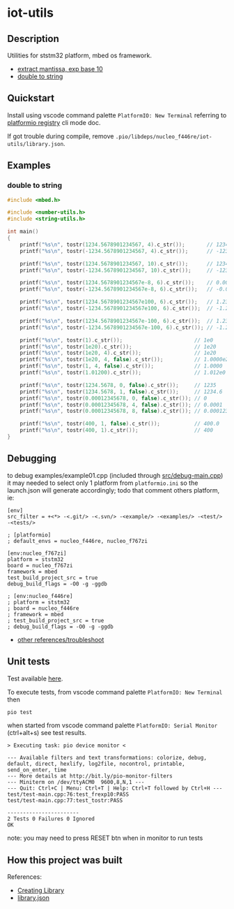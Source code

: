 # iot-utils

## Description

Utilities for ststm32 platform, mbed os framework.

- [extract mantissa, exp base 10][1]
- [double to string][2]

[1]: https://github.com/devel0/iot-utils/blob/d24eb41871fdbacb68edf2786f50ba79ad585a25/include%2Fnumber-utils.h#L12
[2]: https://github.com/devel0/iot-utils/blob/5fdf781f97cb69752d66480991e3c378ed6a4d17/include%2Fstring-utils.h#L13

## Quickstart

Install using vscode command palette `PlatformIO: New Terminal` referring to [platformio registry](https://platformio.org/lib/show/11564/iot-utils/installation) cli mode doc.

If got trouble during compile, remove `.pio/libdeps/nucleo_f446re/iot-utils/library.json`.

## Examples

### double to string

```cpp
#include <mbed.h>

#include <number-utils.h>
#include <string-utils.h>

int main()
{
    printf("%s\n", tostr(1234.5678901234567, 4).c_str());       // 1234.5679
    printf("%s\n", tostr(-1234.5678901234567, 4).c_str());      // -1234.5679

    printf("%s\n", tostr(1234.5678901234567, 10).c_str());      // 1234.5678901235
    printf("%s\n", tostr(-1234.5678901234567, 10).c_str());     // -1234.5678901235

    printf("%s\n", tostr(1234.5678901234567e-8, 6).c_str());    // 0.000012
    printf("%s\n", tostr(-1234.5678901234567e-8, 6).c_str());   // -0.000012

    printf("%s\n", tostr(1234.5678901234567e100, 6).c_str());   // 1.234568e103
    printf("%s\n", tostr(-1234.5678901234567e100, 6).c_str());  // -1.234568e103

    printf("%s\n", tostr(1234.5678901234567e-100, 6).c_str());  // 1.234568e-97
    printf("%s\n", tostr(-1234.5678901234567e-100, 6).c_str()); // -1.234568e-97    

    printf("%s\n", tostr(1).c_str());                       // 1e0
    printf("%s\n", tostr(1e20).c_str());                    // 1e20
    printf("%s\n", tostr(1e20, 4).c_str());                 // 1e20
    printf("%s\n", tostr(1e20, 4, false).c_str());          // 1.0000e20
    printf("%s\n", tostr(1, 4, false).c_str());             // 1.0000
    printf("%s\n", tostr(1.01200).c_str());                 // 1.012e0    

    printf("%s\n", tostr(1234.5678, 0, false).c_str());     // 1235
    printf("%s\n", tostr(1234.5678, 1, false).c_str());     // 1234.6
    printf("%s\n", tostr(0.00012345678, 0, false).c_str()); // 0
    printf("%s\n", tostr(0.00012345678, 4, false).c_str()); // 0.0001
    printf("%s\n", tostr(0.00012345678, 8, false).c_str()); // 0.00012346

    printf("%s\n", tostr(400, 1, false).c_str());           // 400.0
    printf("%s\n", tostr(400, 1).c_str());                  // 400
}
```

## Debugging

to debug examples/example01.cpp (included through [src/debug-main.cpp](src/debug-main.cpp)) it may needed to select only 1 platform from `platformio.ini` so the launch.json will generate accordingly; todo that comment others platform, ie:

```
[env]
src_filter = +<*> -<.git/> -<.svn/> -<example/> -<examples/> -<test/> -<tests/>

; [platformio]
; default_envs = nucleo_f446re, nucleo_f767zi

[env:nucleo_f767zi]
platform = ststm32
board = nucleo_f767zi
framework = mbed
test_build_project_src = true
debug_build_flags = -O0 -g -ggdb

; [env:nucleo_f446re]
; platform = ststm32
; board = nucleo_f446re
; framework = mbed
; test_build_project_src = true
; debug_build_flags = -O0 -g -ggdb
```

- [other references/troubleshoot](https://github.com/devel0/iot-stm32-ledblink-interrupt-debug#iot-stm32-ledblink-interrupt-debug)

## Unit tests

Test available [here](test/test-main.cpp).

To execute tests, from vscode command palette `PlatformIO: New Terminal` then

```sh
pio test
```

when started from vscode command palette `PlatformIO: Serial Monitor` (ctrl+alt+s) see test results.

```
> Executing task: pio device monitor <

--- Available filters and text transformations: colorize, debug, default, direct, hexlify, log2file, nocontrol, printable, send_on_enter, time
--- More details at http://bit.ly/pio-monitor-filters
--- Miniterm on /dev/ttyACM0  9600,8,N,1 ---
--- Quit: Ctrl+C | Menu: Ctrl+T | Help: Ctrl+T followed by Ctrl+H ---
test/test-main.cpp:76:test_frexp10:PASS
test/test-main.cpp:77:test_tostr:PASS

-----------------------
2 Tests 0 Failures 0 Ignored 
OK
```

note: you may need to press RESET btn when in monitor to run tests

## How this project was built

References:
- [Creating Library](https://docs.platformio.org/en/latest/librarymanager/creating.html?utm_medium=piohome&utm_source=platformio)
- [library.json](https://docs.platformio.org/en/latest/librarymanager/config.html)
